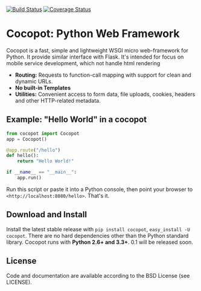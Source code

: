 [![Build Status](https://travis-ci.org/zeaphoo/cocopot.svg)](https://travis-ci.org/zeaphoo/cocopot)
[![Coverage Status](https://coveralls.io/repos/zeaphoo/cocopot/badge.svg?branch=master&service=github)](https://coveralls.io/github/zeaphoo/cocopot?branch=master)

# Cocopot: Python Web Framework

Cocopot is a fast, simple and lightweight WSGI micro web-framework for Python. It provide similar interface with Flask. It's intended for focus on mobile service development, which not handle html rendering


* **Routing:** Requests to function-call mapping with support for clean and  dynamic URLs.
* **No built-in Templates**
* **Utilities:** Convenient access to form data, file uploads, cookies, headers and other HTTP-related metadata.


## Example: "Hello World" in a cocopot

```python
from cocopot import Cocopot
app = Cocopot()

@app.route("/hello")
def hello():
    return "Hello World!"

if __name__ == "__main__":
    app.run()

```


Run this script or paste it into a Python console, then point your browser to `<http://localhost:8080/hello>`. That's it.


## Download and Install


Install the latest stable release with ``pip install cocopot``, ``easy_install -U cocopot``. There are no hard dependencies other than the Python standard library. Cocopot runs with **Python 2.6+ and 3.3+**. 0.1 will be released soon.


## License

Code and documentation are available according to the BSD License (see LICENSE).
